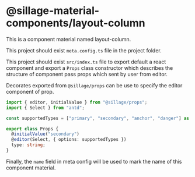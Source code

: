# @sillage-material-components/layout-column

This is a component material named layout-column.

This project should exist `meta.config.ts` file in the project folder.

This project should exist `src/index.ts` file to export default a react component and export a `Props` class constructor which describes the structure of component pass props which sent by user from editor.

Decorates exported from `@sillage/props` can be use to specify the editor component of prop.

```ts
import { editor, initialValue } from "@sillage/props";
import { Select } from "antd";

const supportedTypes = ["primary", "secondary", "anchor", "danger"] as const;

export class Props {
  @initialValue("secondary")
  @editor(Select, { options: supportedTypes })
  type: string;
}
```

Finally, the `name` field in meta config will be used to mark the name of this component material.
